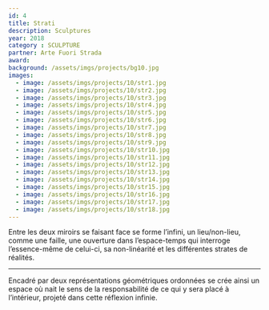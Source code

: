 ```yaml
---
id: 4
title: Strati
description: Sculptures
year: 2018
category : SCULPTURE
partner: Arte Fuori Strada
award:
background: /assets/imgs/projects/bg10.jpg
images:
  - image: /assets/imgs/projects/10/str1.jpg
  - image: /assets/imgs/projects/10/str2.jpg
  - image: /assets/imgs/projects/10/str3.jpg
  - image: /assets/imgs/projects/10/str4.jpg
  - image: /assets/imgs/projects/10/str5.jpg
  - image: /assets/imgs/projects/10/str6.jpg
  - image: /assets/imgs/projects/10/str7.jpg
  - image: /assets/imgs/projects/10/str8.jpg
  - image: /assets/imgs/projects/10/str9.jpg
  - image: /assets/imgs/projects/10/str10.jpg
  - image: /assets/imgs/projects/10/str11.jpg
  - image: /assets/imgs/projects/10/str12.jpg
  - image: /assets/imgs/projects/10/str13.jpg
  - image: /assets/imgs/projects/10/str14.jpg
  - image: /assets/imgs/projects/10/str15.jpg
  - image: /assets/imgs/projects/10/str16.jpg
  - image: /assets/imgs/projects/10/str17.jpg
  - image: /assets/imgs/projects/10/str18.jpg
---
```

Entre les deux miroirs se faisant face se forme l’infini, un lieu/non-lieu, comme une faille, une ouverture dans l’espace-temps qui interroge l’essence-même de celui-ci, sa non-linéarité et les différentes strates de réalités.

---

Encadré par deux représentations géométriques ordonnées se crée ainsi un espace où nait le sens de la responsabilité de ce qui y sera placé à l’intérieur, projeté dans cette réflexion infinie.
